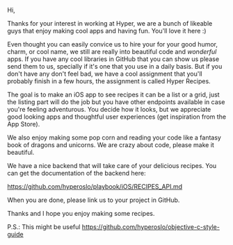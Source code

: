Hi,

Thanks for your interest in working at Hyper, we are a bunch of likeable guys that enjoy making cool apps and having fun. You'll love it here :)

Even thought you can easily convice us to hire your for your good humor, charm, or cool name, we still are really into beautiful code and *wonderful* apps. If you have any cool libraries in GitHub that you can show us please send them to us, specially if it's one that you use in a daily basis. But if you don't have any don't feel bad, we have a cool assignment that you'll probably finish in a few hours, the assignment is called Hyper Recipes.

The goal is to make an iOS app to see recipes it can be a list or a grid, just the listing part will do the job but you have other endpoints available in case you're feeling adventurous. You decide how it looks, but we appreciate good looking apps and thoughtful user experiences (get inspiration from the App Store).

We also enjoy making some pop corn and reading your code like a fantasy book of dragons and unicorns. We are crazy about code, please make it beautiful.

We have a nice backend that will take care of your delicious recipes. You can get the documentation of the backend here:

https://github.com/hyperoslo/playbook/iOS/RECIPES_API.md

When you are done, please link us to your project in GitHub.

Thanks and I hope you enjoy making some recipes.

P.S.: This might be useful https://github.com/hyperoslo/objective-c-style-guide
